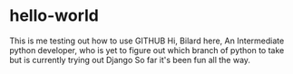 # hello-world
This is me testing out how to use GITHUB
Hi,
Bilard here, 
An Intermediate python developer, who is yet to figure out which branch of python to take but is currently trying out Django
So far it's been fun all the way.

